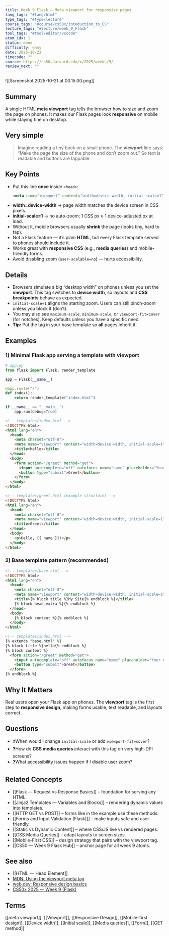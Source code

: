 ```yaml
---
title: Week 9 Flask — Meta viewport for responsive pages
lang_tags: "#lang/html"
type_tags: "#type/lecture"
course_tags: "#course/cs50x/intoduction_to_CS"
lecture_tags: "#lecture/week_9_Flask"
tool_tags: "#tool/editor/vscode"
atom_idx: 1
status: done
difficulty: easy
date: 2025-10-22
timecode: ""
source: https://cs50.harvard.edu/x/2025/weeks/9/
review_next: ""
---
```


![[Screenshot 2025-10-21 at 00.15.00.png]]

## Summary
A single HTML **meta viewport** tag tells the browser how to size and zoom the page on phones. It makes our Flask pages look **responsive** on mobile while staying fine on desktop.

## Very simple
> Imagine reading a tiny book on a small phone. The **viewport** line says: “Make the page the size of the phone and don’t zoom out.” So text is readable and buttons are tappable.

## Key Points
- Put this line **once** inside `<head>`:
  ```html
  <meta name="viewport" content="width=device-width, initial-scale=1">
  ```
- **width=device-width** → page width matches the device screen in CSS pixels.
- **initial-scale=1** → no auto-zoom; 1 CSS px ≈ 1 device-adjusted px at load.
- Without it, mobile browsers usually **shrink** the page (looks tiny, hard to tap).
- Not a Flask feature — it’s plain **HTML**, but every Flask template served to phones should include it.
- Works great with **responsive CSS** (e.g., **media queries**) and mobile-friendly forms.
- Avoid disabling zoom (`user-scalable=no`) — hurts accessibility.

## Details
- Browsers simulate a big “desktop width” on phones unless you set the **viewport**. This tag switches to **device width**, so layouts and **CSS breakpoints** behave as expected.
- `initial-scale=1` aligns the starting zoom. Users can still pinch-zoom unless you block it (don’t).
- You may also see `maximum-scale`, `minimum-scale`, or `viewport-fit=cover` (for notches). Keep defaults unless you have a specific need.
- **Tip:** Put the tag in your base template so **all** pages inherit it.

## Examples

### 1) Minimal Flask app serving a template with viewport
```python
# app.py
from flask import Flask, render_template

app = Flask(__name__)

@app.route("/")
def index():
    return render_template("index.html")

if __name__ == "__main__":
    app.run(debug=True)
```

```html
<!-- templates/index.html -->
<!DOCTYPE html>
<html lang="en">
  <head>
    <meta charset="utf-8">
    <meta name="viewport" content="width=device-width, initial-scale=1">
    <title>hello</title>
  </head>
  <body>
    <form action="/greet" method="get">
      <input autocomplete="off" autofocus name="name" placeholder="Your name">
      <button type="submit">Greet</button>
    </form>
  </body>
</html>
```

```html
<!-- templates/greet.html (example structure) -->
<!DOCTYPE html>
<html lang="en">
  <head>
    <meta charset="utf-8">
    <meta name="viewport" content="width=device-width, initial-scale=1">
    <title>Greet</title>
  </head>
  <body>
    <p>Hello, {{ name }}!</p>
  </body>
</html>
```

### 2) Base template pattern (recommended)
```html
<!-- templates/base.html -->
<!DOCTYPE html>
<html lang="en">
  <head>
    <meta charset="utf-8">
    <meta name="viewport" content="width=device-width, initial-scale=1">
    <title>{% block title %}My Site{% endblock %}</title>
    {% block head_extra %}{% endblock %}
  </head>
  <body>
    {% block content %}{% endblock %}
  </body>
</html>
```
```html
<!-- templates/index.html -->
{% extends "base.html" %}
{% block title %}hello{% endblock %}
{% block content %}
  <form action="/greet" method="get">
    <input autocomplete="off" autofocus name="name" placeholder="Your name">
    <button type="submit">Greet</button>
  </form>
{% endblock %}
```

## **Why It Matters**
Real users open your Flask app on phones. The **viewport** tag is the first step to **responsive design**, making forms usable, text readable, and layouts correct.

## Questions
- ❓When would I change `initial-scale` or add `viewport-fit=cover`?
- ❓How do **CSS media queries** interact with this tag on very high-DPI screens?
- ❓What accessibility issues happen if I disable user zoom?

## Related Concepts
- [[Flask — Request vs Response Basics]] – foundation for serving any HTML.
- [[Jinja2 Templates — Variables and Blocks]] – rendering dynamic values into templates.
- [[HTTP GET vs POST]] – forms like in the example use these methods.
- [[Forms and Input Validation (Flask)]] – make inputs safe and user-friendly.
- [[Static vs Dynamic Content]] – where CSS/JS live vs rendered pages.
- [[CSS Media Queries]] – adapt layouts to screen sizes.
- [[Mobile-First CSS]] – design strategy that pairs with the viewport tag.
- [[CS50 — Week 9 Flask Hub]] – anchor page for all week 9 atoms.

## See also
- [[HTML — Head Element]]                                                   
- [MDN: Using the viewport meta tag](https://developer.mozilla.org/en-US/docs/Web/HTML/Viewport_meta_tag)
- [web.dev: Responsive design basics](https://web.dev/learn/design/responsive-design/)
- [CS50x 2025 — Week 9 (Flask)](https://cs50.harvard.edu/x/2025/weeks/9/)

## Terms
[[meta viewport]], [[Viewport]], [[Responsive Design]], [[Mobile-first design]], [[Device width]], [[Initial scale]], [[Media queries]], [[Form]], [[GET method]]
